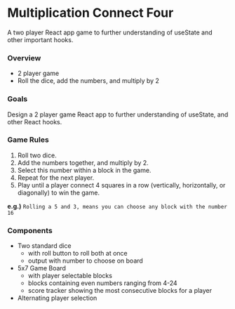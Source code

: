 # Multiplication Connect Four
 A two player React app game to further understanding of useState and other important hooks.


### Overview

- 2 player game
- Roll the dice, add the numbers, and multiply by 2

### Goals

Design a 2 player game React app to further understanding of useState, and other React hooks.

### Game Rules

1. Roll two dice.
2. Add the numbers together, and multiply by 2.
3. Select this number within a block in the game.
4. Repeat for the next player.
5. Play until a player connect 4 squares in a row (vertically, horizontally, or diagonally) to win the game.

**e.g.)** `Rolling a 5 and 3, means you can choose any block with the number 16`

### Components

- Two standard dice
    - with roll button to roll both at once
    - output with number to choose on board
- 5x7 Game Board
    - with player selectable blocks
    - blocks containing even numbers ranging from 4-24
    - score tracker showing the most consecutive blocks for a player
- Alternating player selection